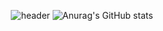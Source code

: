 <div align="center">

![header](https://capsule-render.vercel.app/api?type=Waving&height=250&section=header&text=Hello%20World!&desc=&animation=fadeIn&fontSize=70&fontAlignY=40&color=gradient)
![Anurag's GitHub stats](https://github-readme-stats.vercel.app/api?username=Isaacu24&show_icons=true&theme=algolia)
